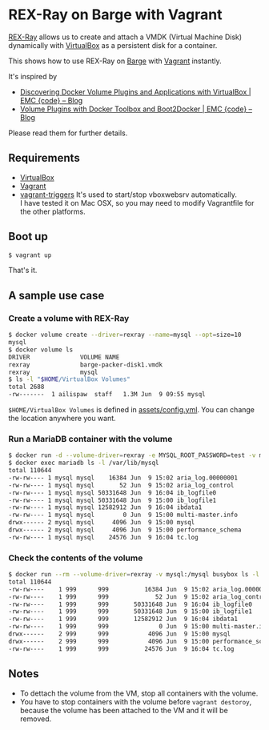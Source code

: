 # REX-Ray on Barge with Vagrant

[REX-Ray](https://github.com/emccode/rexray) allows us to create and attach a VMDK (Virtual Machine Disk) dynamically with [VirtualBox](https://www.virtualbox.org/) as a persistent disk for a container.

This shows how to use REX-Ray on [Barge](https://atlas.hashicorp.com/ailispaw/boxes/barge) with [Vagrant](https://www.vagrantup.com/) instantly.

It's inspired by
- [Discovering Docker Volume Plugins and Applications with VirtualBox | EMC {code} – Blog](https://blog.emccode.com/2016/01/06/discovering-docker-volume-plugins-and-applications-with-virtualbox/)
- [Volume Plugins with Docker Toolbox and Boot2Docker | EMC {code} – Blog](https://blog.emccode.com/2016/01/19/volume-plugins-with-docker-toolbox-and-boot2docker/)

Please read them for further details.

## Requirements

- [VirtualBox](https://www.virtualbox.org/)
- [Vagrant](https://www.vagrantup.com/)
- [vagrant-triggers](https://github.com/emyl/vagrant-triggers)
  It's used to start/stop vboxwebsrv automatically.  
  I have tested it on Mac OSX, so you may need to modify Vagrantfile for the other platforms.

## Boot up

```bash
$ vagrant up
```

That's it.

## A sample use case

### Create a volume with REX-Ray

```bash
$ docker volume create --driver=rexray --name=mysql --opt=size=10
mysql
$ docker volume ls
DRIVER              VOLUME NAME
rexray              barge-packer-disk1.vmdk
rexray              mysql
$ ls -l "$HOME/VirtualBox Volumes"
total 2688
-rw-------  1 ailispaw  staff   1.3M Jun  9 09:55 mysql
```

`$HOME/VirtualBox Volumes` is defined in [assets/config.yml](assets/config.yml). You can change the location anywhere you want.

### Run a MariaDB container with the volume

```bash
$ docker run -d --volume-driver=rexray -e MYSQL_ROOT_PASSWORD=test -v mysql:/var/lib/mysql -p 3306:3306 --name mariadb mariadb
$ docker exec mariadb ls -l /var/lib/mysql
total 110644
-rw-rw---- 1 mysql mysql    16384 Jun  9 15:02 aria_log.00000001
-rw-rw---- 1 mysql mysql       52 Jun  9 15:02 aria_log_control
-rw-rw---- 1 mysql mysql 50331648 Jun  9 16:04 ib_logfile0
-rw-rw---- 1 mysql mysql 50331648 Jun  9 15:00 ib_logfile1
-rw-rw---- 1 mysql mysql 12582912 Jun  9 16:04 ibdata1
-rw-rw---- 1 mysql mysql        0 Jun  9 15:00 multi-master.info
drwx------ 2 mysql mysql     4096 Jun  9 15:00 mysql
drwx------ 2 mysql mysql     4096 Jun  9 15:00 performance_schema
-rw-rw---- 1 mysql mysql    24576 Jun  9 16:04 tc.log
```

### Check the contents of the volume

```bash
$ docker run --rm --volume-driver=rexray -v mysql:/mysql busybox ls -l /mysql
total 110644
-rw-rw----    1 999      999          16384 Jun  9 15:02 aria_log.00000001
-rw-rw----    1 999      999             52 Jun  9 15:02 aria_log_control
-rw-rw----    1 999      999       50331648 Jun  9 16:04 ib_logfile0
-rw-rw----    1 999      999       50331648 Jun  9 15:00 ib_logfile1
-rw-rw----    1 999      999       12582912 Jun  9 16:04 ibdata1
-rw-rw----    1 999      999              0 Jun  9 15:00 multi-master.info
drwx------    2 999      999           4096 Jun  9 15:00 mysql
drwx------    2 999      999           4096 Jun  9 15:00 performance_schema
-rw-rw----    1 999      999          24576 Jun  9 16:04 tc.log
```

## Notes

- To dettach the volume from the VM, stop all containers with the volume.
- You have to stop containers with the volume before `vagrant destoroy`, because the volume has been attached to the VM and it will be removed.
